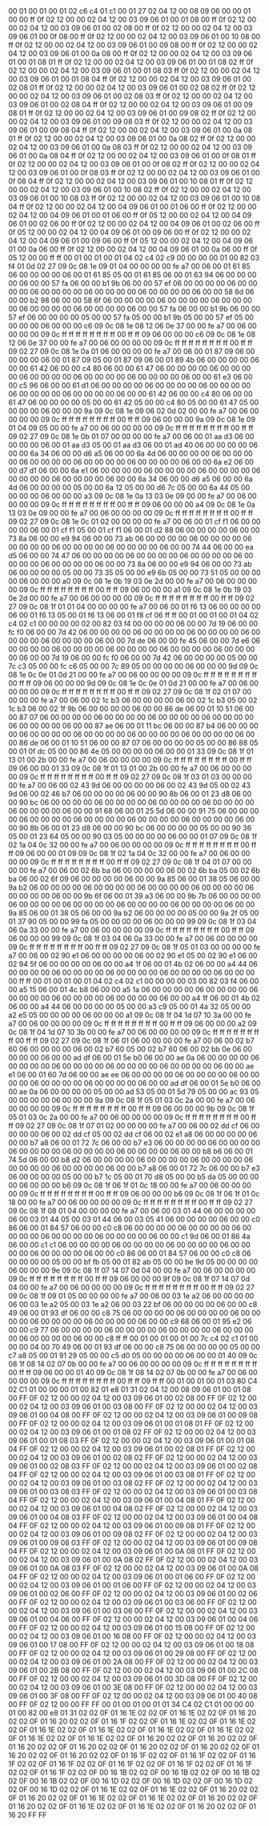 <METERDATA>
<OBISCODES>
00 01 00 01 00 01 02 c6 c4 01 c1 00 01 27 02 04 12 00 08 09 06 00 00 01 00 00 ff 0f 02 12 00 00 02 04 12 00 03 09 06 01 00 01 08 00 ff 0f 02 12 00 00 02 04 12 00 03 09 06 01 00 02 08 00 ff 0f 02 12 00 00 02 04 12 00 03 09 06 01 00 0f 08 00 ff 0f 02 12 00 00 02 04 12 00 03 09 06 01 00 10 08 00 ff 0f 02 12 00 00 02 04 12 00 03 09 06 01 00 09 08 00 ff 0f 02 12 00 00 02 04 12 00 03 09 06 01 00 0a 08 00 ff 0f 02 12 00 00 02 04 12 00 03 09 06 01 00 01 08 01 ff 0f 02 12 00 00 02 04 12 00 03 09 06 01 00 01 08 02 ff 0f 02 12 00 00 02 04 12 00 03 09 06 01 00 01 08 03 ff 0f 02 12 00 00 02 04 12 00 03 09 06 01 00 01 08 04 ff 0f 02 12 00 00 02 04 12 00 03 09 06 01 00 02 08 01 ff 0f 02 12 00 00 02 04 12 00 03 09 06 01 00 02 08 02 ff 0f 02 12 00 00 02 04 12 00 03 09 06 01 00 02 08 03 ff 0f 02 12 00 00 02 04 12 00 03 09 06 01 00 02 08 04 ff 0f 02 12 00 00 02 04 12 00 03 09 06 01 00 09 08 01 ff 0f 02 12 00 00 02 04 12 00 03 09 06 01 00 09 08 02 ff 0f 02 12 00 00 02 04 12 00 03 09 06 01 00 09 08 03 ff 0f 02 12 00 00 02 04 12 00 03 09 06 01 00 09 08 04 ff 0f 02 12 00 00 02 04 12 00 03 09 06 01 00 0a 08 01 ff 0f 02 12 00 00 02 04 12 00 03 09 06 01 00 0a 08 02 ff 0f 02 12 00 00 02 04 12 00 03 09 06 01 00 0a 08 03 ff 0f 02 12 00 00 02 04 12 00 03 09 06 01 00 0a 08 04 ff 0f 02 12 00 00 02 04 12 00 03 09 06 01 00 0f 08 01 ff 0f 02 12 00 00 02 04 12 00 03 09 06 01 00 0f 08 02 ff 0f 02 12 00 00 02 04 12 00 03 09 06 01 00 0f 08 03 ff 0f 02 12 00 00 02 04 12 00 03 09 06 01 00 0f 08 04 ff 0f 02 12 00 00 02 04 12 00 03 09 06 01 00 10 08 01 ff 0f 02 12 00 00 02 04 12 00 03 09 06 01 00 10 08 02 ff 0f 02 12 00 00 02 04 12 00 03 09 06 01 00 10 08 03 ff 0f 02 12 00 00 02 04 12 00 03 09 06 01 00 10 08 04 ff 0f 02 12 00 00 02 04 12 00 04 09 06 01 00 01 06 00 ff 0f 02 12 00 00 02 04 12 00 04 09 06 01 00 01 06 00 ff 0f 05 12 00 00 02 04 12 00 04 09 06 01 00 02 06 00 ff 0f 02 12 00 00 02 04 12 00 04 09 06 01 00 02 06 00 ff 0f 05 12 00 00 02 04 12 00 04 09 06 01 00 09 06 00 ff 0f 02 12 00 00 02 04 12 00 04 09 06 01 00 09 06 00 ff 0f 05 12 00 00 02 04 12 00 04 09 06 01 00 0a 06 00 ff 0f 02 12 00 00 02 04 12 00 04 09 06 01 00 0a 06 00 ff 0f 05 12 00 00 ff ff 
</OBISCODES>
<OBISDATA>
00 01 00 01 00 01 04 02 c4 02 c9 00 00 00 00 01 00 82 03 f4 01 0d 02 27 09 0c 08 1e 09 01 04 00 00 00 00 fe a7 00 06 00 01 61 85 06 00 00 00 00 06 00 01 61 85 05 00 01 61 85 06 00 01 63 94 06 00 00 00 00 06 00 00 57 fa 06 00 00 b1 9b 06 00 00 57 ef 06 00 00 00 00 06 00 00 00 00 06 00 00 00 00 06 00 00 00 00 06 00 00 00 00 06 00 00 58 8d 06 00 00 b2 98 06 00 00 58 6f 06 00 00 00 00 06 00 00 00 00 06 00 00 00 00 06 00 00 00 00 06 00 00 00 00 06 00 00 57 fa 06 00 00 b1 9b 06 00 00 57 ef 06 00 00 00 00 05 00 00 57 fa 05 00 00 b1 9b 05 00 00 57 ef 05 00 00 00 00 06 00 00 00 c6 09 0c 08 1e 08 12 06 0e 37 00 00 fe a7 00 06 00 00 00 00 09 0c ff ff ff ff ff ff ff ff 00 ff ff 09 06 00 00 00 c6 09 0c 08 1e 08 12 06 0e 37 00 00 fe a7 00 06 00 00 00 00 09 0c ff ff ff ff ff ff ff ff 00 ff ff 09 02 27 09 0c 08 1e 0a 01 06 00 00 00 00 fe a7 00 06 00 01 87 09 06 00 00 00 00 06 00 01 87 09 05 00 01 87 09 06 00 01 89 4b 06 00 00 00 00 06 00 00 61 42 06 00 00 c4 80 06 00 00 61 47 06 00 00 00 00 06 00 00 00 00 06 00 00 00 00 06 00 00 00 00 06 00 00 00 00 06 00 00 61 e3 06 00 00 c5 96 06 00 00 61 d1 06 00 00 00 00 06 00 00 00 00 06 00 00 00 00 06 00 00 00 00 06 00 00 00 00 06 00 00 61 42 06 00 00 c4 80 06 00 00 61 47 06 00 00 00 00 05 00 00 61 42 05 00 00 c4 80 05 00 00 61 47 05 00 00 00 00 06 00 00 00 9a 09 0c 08 1e 09 06 02 0d 02 00 00 fe a7 00 06 00 00 00 00 09 0c ff ff ff ff ff ff ff ff 00 ff ff 09 06 00 00 00 9a 09 0c 08 1e 09 01 04 09 05 00 00 fe a7 00 06 00 00 00 00 09 0c ff ff ff ff ff ff ff ff 00 ff ff 09 02 27 09 0c 08 1e 0b 01 07 00 00 00 00 fe a7 00 06 00 01 aa d3 06 00 00 00 00 06 00 01 aa d3 05 00 01 aa d3 06 00 01 ad 40 06 00 00 00 00 06 00 00 6a 34 06 00 00 d6 a5 06 00 00 6a 4d 06 00 00 00 00 06 00 00 00 00 06 00 00 00 00 06 00 00 00 00 06 00 00 00 00 06 00 00 6a e2 06 00 00 d7 d1 06 00 00 6a e1 06 00 00 00 00 06 00 00 00 00 06 00 00 00 00 06 00 00 00 00 06 00 00 00 00 06 00 00 6a 34 06 00 00 d6 a5 06 00 00 6a 4d 06 00 00 00 00 05 00 00 6a 12 05 00 00 d6 7c 05 00 00 6a 44 05 00 00 00 00 06 00 00 00 a3 09 0c 08 1e 0a 13 03 0e 09 00 00 fe a7 00 06 00 00 00 00 09 0c ff ff ff ff ff ff ff ff 00 ff ff 09 06 00 00 00 a4 09 0c 08 1e 0a 13 03 0e 09 00 00 fe a7 00 06 00 00 00 00 09 0c ff ff ff ff ff ff ff ff 00 ff ff 09 02 27 09 0c 08 1e 0c 01 02 00 00 00 00 fe a7 00 06 00 01 cf f1 06 00 00 00 00 06 00 01 cf f1 05 00 01 cf f1 06 00 01 d2 88 06 00 00 00 00 06 00 00 73 8a 06 00 00 e9 94 06 00 00 73 ab 06 00 00 00 00 06 00 00 00 00 06 00 00 00 00 06 00 00 00 00 06 00 00 00 00 06 00 00 74 44 06 00 00 ea d5 06 00 00 74 47 06 00 00 00 00 06 00 00 00 00 06 00 00 00 00 06 00 00 00 00 06 00 00 00 00 06 00 00 73 8a 06 00 00 e9 94 06 00 00 73 ab 06 00 00 00 00 05 00 00 73 35 05 00 00 e9 6b 05 00 00 73 51 05 00 00 00 00 06 00 00 00 a0 09 0c 08 1e 0b 19 03 0e 2d 00 00 fe a7 00 06 00 00 00 00 09 0c ff ff ff ff ff ff ff ff 00 ff ff 09 06 00 00 00 a1 09 0c 08 1e 0b 19 03 0e 2d 00 00 fe a7 00 06 00 00 00 00 09 0c ff ff ff ff ff ff ff ff 00 ff ff 09 02 27 09 0c 08 1f 01 01 04 00 00 00 00 fe a7 00 06 00 01 f6 13 06 00 00 00 00 06 00 01 f6 13 05 00 01 f6 13 06 00 01 f8 cf 06 ff ff 
00 01 00 01 00 01 04 02 c4 02 c1 00 00 00 00 02 00 82 03 f4 00 00 00 00 06 00 00 7d 19 06 00 00 fc f0 06 00 00 7d 42 06 00 00 00 00 06 00 00 00 00 06 00 00 00 00 06 00 00 00 00 06 00 00 00 00 06 00 00 7d de 06 00 00 fe 45 06 00 00 7d e6 06 00 00 00 00 06 00 00 00 00 06 00 00 00 00 06 00 00 00 00 06 00 00 00 00 06 00 00 7d 19 06 00 00 fc f0 06 00 00 7d 42 06 00 00 00 00 05 00 00 7c c3 05 00 00 fc c6 05 00 00 7c 89 05 00 00 00 00 06 00 00 00 9d 09 0c 08 1e 0c 0e 01 0d 21 00 00 fe a7 00 06 00 00 00 00 09 0c ff ff ff ff ff ff ff ff 00 ff ff 09 06 00 00 00 9d 09 0c 08 1e 0c 0e 01 0d 21 00 00 fe a7 00 06 00 00 00 00 09 0c ff ff ff ff ff ff ff ff 00 ff ff 09 02 27 09 0c 08 1f 02 01 07 00 00 00 00 fe a7 00 06 00 02 1c b3 06 00 00 00 00 06 00 02 1c b3 05 00 02 1c b3 06 00 02 1f 9b 06 00 00 00 00 06 00 00 86 de 06 00 01 10 51 06 00 00 87 07 06 00 00 00 00 06 00 00 00 00 06 00 00 00 00 06 00 00 00 00 06 00 00 00 00 06 00 00 87 ae 06 00 01 11 bc 06 00 00 87 b4 06 00 00 00 00 06 00 00 00 00 06 00 00 00 00 06 00 00 00 00 06 00 00 00 00 06 00 00 86 de 06 00 01 10 51 06 00 00 87 07 06 00 00 00 00 05 00 00 86 88 05 00 01 0f dc 05 00 00 86 4e 05 00 00 00 00 06 00 00 01 33 09 0c 08 1f 01 13 01 00 2b 00 00 fe a7 00 06 00 00 00 00 09 0c ff ff ff ff ff ff ff ff 00 ff ff 09 06 00 00 01 33 09 0c 08 1f 01 13 01 00 2b 00 00 fe a7 00 06 00 00 00 00 09 0c ff ff ff ff ff ff ff ff 00 ff ff 09 02 27 09 0c 08 1f 03 01 03 00 00 00 00 fe a7 00 06 00 02 43 9d 06 00 00 00 00 06 00 02 43 9d 05 00 02 43 9d 06 00 02 46 b7 06 00 00 00 00 06 00 00 90 8b 06 00 01 23 d8 06 00 00 90 bc 06 00 00 00 00 06 00 00 00 00 06 00 00 00 00 06 00 00 00 00 06 00 00 00 00 06 00 00 91 68 06 00 01 25 5d 06 00 00 91 75 06 00 00 00 00 06 00 00 00 00 06 00 00 00 00 06 00 00 00 00 06 00 00 00 00 06 00 00 90 8b 06 00 01 23 d8 06 00 00 90 bc 06 00 00 00 00 05 00 00 90 36 05 00 01 23 64 05 00 00 90 03 05 00 00 00 00 06 00 00 01 07 09 0c 08 1f 02 1a 04 0c 32 00 00 fe a7 00 06 00 00 00 00 09 0c ff ff ff ff ff ff ff ff 00 ff ff 09 06 00 00 01 09 09 0c 08 1f 02 1a 04 0c 32 00 00 fe a7 00 06 00 00 00 00 09 0c ff ff ff ff ff ff ff ff 00 ff ff 09 02 27 09 0c 08 1f 04 01 07 00 00 00 00 fe a7 00 06 00 02 6b ba 06 00 00 00 00 06 00 02 6b ba 05 00 02 6b ba 06 00 02 6f 09 06 00 00 00 00 06 00 00 9a 85 06 00 01 38 05 06 00 00 9a b2 06 00 00 00 00 06 00 00 00 00 06 00 00 00 00 06 00 00 00 00 06 00 00 00 00 06 00 00 9b 6f 06 00 01 39 a3 06 00 00 9b 7b 06 00 00 00 00 06 00 00 00 00 06 00 00 00 00 06 00 00 00 00 06 00 00 00 00 06 00 00 9a 85 06 00 01 38 05 06 00 00 9a b2 06 00 00 00 00 05 00 00 9a 2f 05 00 01 37 90 05 00 00 99 fa 05 00 00 00 00 06 00 00 00 99 09 0c 08 1f 03 04 06 0a 33 00 00 fe a7 00 06 00 00 00 00 09 0c ff ff ff ff ff ff ff ff 00 ff ff 09 06 00 00 00 99 09 0c 08 1f 03 04 06 0a 33 00 00 fe a7 00 06 00 00 00 00 09 0c ff ff ff ff ff ff ff ff 00 ff ff 09 02 27 09 0c 08 1f 05 01 03 00 00 00 00 fe a7 00 06 00 02 90 e1 06 00 00 00 00 06 00 02 90 e1 05 00 02 90 e1 06 00 02 94 5f 06 00 00 00 00 06 00 00 a4 1f 06 00 01 4b 02 06 00 00 a4 44 06 00 00 00 00 06 00 00 00 00 06 00 00 00 00 06 00 00 00 00 06 00 00 00 00 ff ff 
00 01 00 01 00 01 04 02 c4 02 c1 00 00 00 00 03 00 82 03 f4 06 00 00 a5 15 06 00 01 4c b8 06 00 00 a5 1a 06 00 00 00 00 06 00 00 00 00 06 00 00 00 00 06 00 00 00 00 06 00 00 00 00 06 00 00 a4 1f 06 00 01 4b 02 06 00 00 a4 44 06 00 00 00 00 05 00 00 a3 c9 05 00 01 4a 32 05 00 00 a2 e5 05 00 00 00 00 06 00 00 00 a1 09 0c 08 1f 04 1d 07 10 3a 00 00 fe a7 00 06 00 00 00 00 09 0c ff ff ff ff ff ff ff ff 00 ff ff 09 06 00 00 00 a2 09 0c 08 1f 04 1d 07 10 3b 00 00 fe a7 00 06 00 00 00 00 09 0c ff ff ff ff ff ff ff ff 00 ff ff 09 02 27 09 0c 08 1f 06 01 06 00 00 00 00 fe a7 00 06 00 02 b7 60 06 00 00 00 00 06 00 02 b7 60 05 00 02 b7 60 06 00 02 bb 0e 06 00 00 00 00 06 00 00 ad df 06 00 01 5e b0 06 00 00 ae 0a 06 00 00 00 00 06 00 00 00 00 06 00 00 00 00 06 00 00 00 00 06 00 00 00 00 06 00 00 ae e1 06 00 01 60 7d 06 00 00 ae ee 06 00 00 00 00 06 00 00 00 00 06 00 00 00 00 06 00 00 00 00 06 00 00 00 00 06 00 00 ad df 06 00 01 5e b0 06 00 00 ae 0a 06 00 00 00 00 05 00 00 ad 53 05 00 01 5d 79 05 00 00 ac 93 05 00 00 00 00 06 00 00 00 9a 09 0c 08 1f 05 01 03 0c 2a 00 00 fe a7 00 06 00 00 00 00 09 0c ff ff ff ff ff ff ff ff 00 ff ff 09 06 00 00 00 9b 09 0c 08 1f 05 01 03 0c 2a 00 00 fe a7 00 06 00 00 00 00 09 0c ff ff ff ff ff ff ff ff 00 ff ff 09 02 27 09 0c 08 1f 07 01 02 00 00 00 00 fe a7 00 06 00 02 dd cf 06 00 00 00 00 06 00 02 dd cf 05 00 02 dd cf 06 00 02 e1 a8 06 00 00 00 00 06 00 00 b7 a8 06 00 01 72 7c 06 00 00 b7 e3 06 00 00 00 00 06 00 00 00 00 06 00 00 00 00 06 00 00 00 00 06 00 00 00 00 06 00 00 b8 b6 06 00 01 74 5d 06 00 00 b8 d2 06 00 00 00 00 06 00 00 00 00 06 00 00 00 00 06 00 00 00 00 06 00 00 00 00 06 00 00 b7 a8 06 00 01 72 7c 06 00 00 b7 e3 06 00 00 00 00 05 00 00 b7 1c 05 00 01 70 d8 05 00 00 b5 da 05 00 00 00 00 06 00 00 00 b6 09 0c 08 1f 06 1f 01 0c 18 00 00 fe a7 00 06 00 00 00 00 09 0c ff ff ff ff ff ff ff ff 00 ff ff 09 06 00 00 00 b6 09 0c 08 1f 06 1f 01 0c 18 00 00 fe a7 00 06 00 00 00 00 09 0c ff ff ff ff ff ff ff ff 00 ff ff 09 02 27 09 0c 08 1f 08 01 04 00 00 00 00 fe a7 00 06 00 03 01 44 06 00 00 00 00 06 00 03 01 44 05 00 03 01 44 06 00 03 05 41 06 00 00 00 00 06 00 00 c0 86 06 00 01 84 57 06 00 00 c0 c8 06 00 00 00 00 06 00 00 00 00 06 00 00 00 00 06 00 00 00 00 06 00 00 00 00 06 00 00 c1 9d 06 00 01 86 4a 06 00 00 c1 c1 06 00 00 00 00 06 00 00 00 00 06 00 00 00 00 06 00 00 00 00 06 00 00 00 00 06 00 00 c0 86 06 00 01 84 57 06 00 00 c0 c8 06 00 00 00 00 05 00 00 bf fb 05 00 01 82 ab 05 00 00 be 9d 05 00 00 00 00 06 00 00 00 9e 09 0c 08 1f 07 14 07 0d 04 00 00 fe a7 00 06 00 00 00 00 09 0c ff ff ff ff ff ff ff ff 00 ff ff 09 06 00 00 00 9f 09 0c 08 1f 07 14 07 0d 04 00 00 fe a7 00 06 00 00 00 00 09 0c ff ff ff ff ff ff ff ff 00 ff ff 09 02 27 09 0c 08 1f 09 01 05 00 00 00 00 fe a7 00 06 00 03 1e a2 06 00 00 00 00 06 00 03 1e a2 05 00 03 1e a2 06 00 03 22 bf 06 00 00 00 00 06 00 00 c8 49 06 00 01 93 df 06 00 00 c8 75 06 00 00 00 00 06 00 00 00 00 06 00 00 00 00 06 00 00 00 00 06 00 00 00 00 06 00 00 c9 68 06 00 01 95 e2 06 00 00 c9 77 06 00 00 00 00 06 00 00 00 00 06 00 00 00 00 06 00 00 00 00 06 00 00 00 00 06 00 00 c8 ff ff 
00 01 00 01 00 01 00 7c c4 02 c1 01 00 00 00 04 00 70 49 06 00 01 93 df 06 00 00 c8 75 06 00 00 00 00 05 00 00 c7 a8 05 00 01 91 29 05 00 00 c5 d0 05 00 00 00 00 06 00 00 01 40 09 0c 08 1f 08 14 02 07 0b 00 00 fe a7 00 06 00 00 00 00 09 0c ff ff ff ff ff ff ff ff 00 ff ff 09 06 00 00 01 40 09 0c 08 1f 08 14 02 07 0b 00 00 fe a7 00 06 00 00 00 00 09 0c ff ff ff ff ff ff ff ff 00 ff ff 09 ff ff 
</OBISDATA>
<SCALAROBISCODES>
00 01 00 01 00 01 03 80 C4 02 C1 01 00 00 00 01 00 82 01 e8 01 31 02 04 12 00 08 09 06 01 00 01 08 00 FF 0F 02 12 00 00 02 04 12 00 03 09 06 01 00 02 08 00 FF 0F 02 12 00 00 02 04 12 00 03 09 06 01 00 03 08 00 FF 0F 02 12 00 00 02 04 12 00 03 09 06 01 00 04 08 00 FF 0F 02 12 00 00 02 04 12 00 03 09 06 01 00 09 08 00 FF 0F 02 12 00 00 02 04 12 00 03 09 06 01 00 01 08 01 FF 0F 02 12 00 00 02 04 12 00 03 09 06 01 00 01 08 02 FF 0F 02 12 00 00 02 04 12 00 03 09 06 01 00 01 08 03 FF 0F 02 12 00 00 02 04 12 00 03 09 06 01 00 01 08 04 FF 0F 02 12 00 00 02 04 12 00 03 09 06 01 00 02 08 01 FF 0F 02 12 00 00 02 04 12 00 03 09 06 01 00 02 08 02 FF 0F 02 12 00 00 02 04 12 00 03 09 06 01 00 02 08 03 FF 0F 02 12 00 00 02 04 12 00 03 09 06 01 00 02 08 04 FF 0F 02 12 00 00 02 04 12 00 03 09 06 01 00 03 08 01 FF 0F 02 12 00 00 02 04 12 00 03 09 06 01 00 03 08 02 FF 0F 02 12 00 00 02 04 12 00 03 09 06 01 00 03 08 03 FF 0F 02 12 00 00 02 04 12 00 03 09 06 01 00 03 08 04 FF 0F 02 12 00 00 02 04 12 00 03 09 06 01 00 04 08 01 FF 0F 02 12 00 00 02 04 12 00 03 09 06 01 00 04 08 02 FF 0F 02 12 00 00 02 04 12 00 03 09 06 01 00 04 08 03 FF 0F 02 12 00 00 02 04 12 00 03 09 06 01 00 04 08 04 FF 0F 02 12 00 00 02 04 12 00 03 09 06 01 00 09 08 01 FF 0F 02 12 00 00 02 04 12 00 03 09 06 01 00 09 08 02 FF 0F 02 12 00 00 02 04 12 00 03 09 06 01 00 09 08 03 FF 0F 02 12 00 00 02 04 12 00 03 09 06 01 00 09 08 04 FF 0F 02 12 00 00 02 04 12 00 03 09 06 01 00 0A 08 01 FF 0F 02 12 00 00 02 04 12 00 03 09 06 01 00 0A 08 02 FF 0F 02 12 00 00 02 04 12 00 03 09 06 01 00 0A 08 03 FF 0F 02 12 00 00 02 04 12 00 03 09 06 01 00 0A 08 04 FF 0F 02 12 00 00 02 04 12 00 03 09 06 01 00 01 06 00 FF 0F 02 12 00 00 02 04 12 00 03 09 06 01 00 01 06 00 FF 0F 02 12 00 00 02 04 12 00 03 09 06 01 00 02 06 00 FF 0F 02 12 00 00 02 04 12 00 03 09 06 01 00 02 06 00 FF 0F 02 12 00 00 02 04 12 00 03 09 06 01 00 03 06 00 FF 0F 02 12 00 00 02 04 12 00 03 09 06 01 00 03 06 00 FF 0F 02 12 00 00 02 04 12 00 03 09 06 01 00 04 06 00 FF 0F 02 12 00 00 02 04 12 00 03 09 06 01 00 04 06 00 FF 0F 02 12 00 00 02 04 12 00 03 09 06 01 00 15 08 00 FF 0F 02 12 00 00 02 04 12 00 03 09 06 01 00 16 08 00 FF 0F 02 12 00 00 02 04 12 00 03 09 06 01 00 17 08 00 FF 0F 02 12 00 00 02 04 12 00 03 09 06 01 00 18 08 00 FF 0F 02 12 00 00 02 04 12 00 03 09 06 01 00 29 08 00 FF 0F 02 12 00 00 02 04 12 00 03 09 06 01 00 2A 08 00 FF 0F 02 12 00 00 02 04 12 00 03 09 06 01 00 2B 08 00 FF 0F 02 12 00 00 02 04 12 00 03 09 06 01 00 2C 08 00 FF 0F 02 12 00 00 02 04 12 00 03 09 06 01 00 3D 08 00 FF 0F 02 12 00 00 02 04 12 00 03 09 06 01 00 3E 08 00 FF 0F 02 12 00 00 02 04 12 00 03 09 06 01 00 3F 08 00 FF 0F 02 12 00 00 02 04 12 00 03 09 06 01 00 40 08 00 FF 0F 02 12 00 00 FF FF
</SCALAROBISCODES>
<SCALAROBISDATA>
00 01 00 01 00 01 01 34 C4 02 C1 01 00 00 00 01 00 82 00 e8 01 31 02 02 0F 01 16 1E 02 02 0F 01 16 1E 02 02 0F 01 16 20 02 02 0F 01 16 20 02 02 0F 01 16 1F 02 02 0F 01 16 1E 02 02 0F 01 16 1E 02 02 0F 01 16 1E 02 02 0F 01 16 1E 02 02 0F 01 16 1E 02 02 0F 01 16 1E 02 02 0F 01 16 1E 02 02 0F 01 16 1E 02 02 0F 01 16 20 02 02 0F 01 16 20 02 02 0F 01 16 20 02 02 0F 01 16 20 02 02 0F 01 16 20 02 02 0F 01 16 20 02 02 0F 01 16 20 02 02 0F 01 16 20 02 02 0F 01 16 1F 02 02 0F 01 16 1F 02 02 0F 01 16 1F 02 02 0F 01 16 1F 02 02 0F 01 16 1F 02 02 0F 01 16 1F 02 02 0F 01 16 1F 02 02 0F 01 16 1F 02 02 0F 00 16 1B 02 02 0F 00 16 1B 02 02 0F 00 16 1B 02 02 0F 00 16 1B 02 02 0F 00 16 1D 02 02 0F 00 16 1D 02 02 0F 00 16 1D 02 02 0F 00 16 1D 02 02 0F 01 16 1E 02 02 0F 01 16 1E 02 02 0F 01 16 20 02 02 0F 01 16 20 02 02 0F 01 16 1E 02 02 0F 01 16 1E 02 02 0F 01 16 20 02 02 0F 01 16 20 02 02 0F 01 16 1E 02 02 0F 01 16 1E 02 02 0F 01 16 20 02 02 0F 01 16 20 FF FF
</SCALAROBISDATA>
</METERDATA>